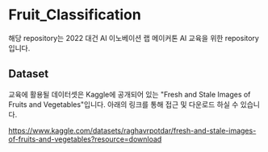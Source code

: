 # Fruit_Classification

해당 repository는 2022 대건 AI 이노베이션 랩 메이커톤 AI 교육을 위한 repository입니다.


## Dataset
교육에 활용될 데이터셋은 Kaggle에 공개되어 있는 "Fresh and Stale Images of Fruits and Vegetables"입니다. 아래의 링크를 통해 접근 및 다운로드 하실 수 있습니다.

https://www.kaggle.com/datasets/raghavrpotdar/fresh-and-stale-images-of-fruits-and-vegetables?resource=download
